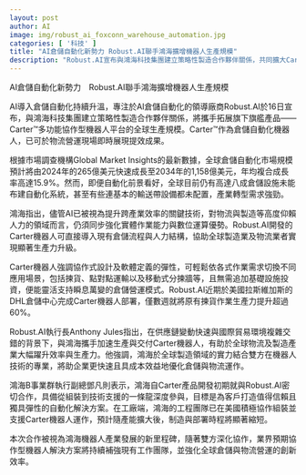```yaml
---
layout: post
author: AI
image: img/robust_ai_foxconn_warehouse_automation.jpg
categories: [ '科技' ]
title: "AI倉儲自動化新勢力 Robust.AI聯手鴻海擴增機器人生產規模"
description: "Robust.AI宣布與鴻海科技集團建立策略性製造合作夥伴關係，共同擴大Carter多功能協作型機器人平台的全球生產規模。Carter機器人可直接導入現有倉儲流程，提高效率，並在美國DHL倉儲中心部署後，揀貨生產力提升超過60%。面對倉儲自動化市場強勁成長及高未自動化比例，雙方合作被視為機器人產業發展新里程碑，預期將加速全球倉儲物流創新與生產力升級。"
---
```

AI倉儲自動化新勢力　Robust.AI聯手鴻海擴增機器人生產規模

AI導入倉儲自動化持續升溫，專注於AI倉儲自動化的領導廠商Robust.AI於16日宣布，與鴻海科技集團建立策略性製造合作夥伴關係，將攜手拓展旗下旗艦產品——Carter™多功能協作型機器人平台的全球生產規模。Carter™作為倉儲自動化機器人，已可於物流營運現場即時展現提效成果。

根據市場調查機構Global Market Insights的最新數據，全球倉儲自動化市場規模預計將由2024年的265億美元快速成長至2034年的1,158億美元，年均複合成長率高達15.9%。然而，即便自動化前景看好，全球目前仍有高達八成倉儲設施未能布建自動化系統，甚至有些連基本的輸送帶設備都未配置，產業轉型需求強勁。

鴻海指出，儘管AI已被視為提升跨產業效率的關鍵技術，對物流與製造等高度仰賴人力的領域而言，仍須同步強化實體作業能力與數位運算優勢。Robust.AI開發的Carter機器人可直接導入現有倉儲流程與人力結構，協助全球製造業及物流業者實現顯著生產力升級。

Carter機器人強調協作式設計及軟體定義的彈性，可輕鬆依各式作業需求切換不同應用場景，包括揀貨、點對點運輸以及移動式分揀牆等，且無需追加基礎設施投資，便能靈活支持瞬息萬變的倉儲營運模式。Robust.AI近期於美國拉斯維加斯的DHL倉儲中心完成Carter機器人部署，僅數週就將原有揀貨作業生產力提升超過60%。

Robust.AI執行長Anthony Jules指出，在供應鏈變動快速與國際貿易環境複雜交錯的背景下，與鴻海攜手加速生產與交付Carter機器人，有助於全球物流及製造產業大幅躍升效率與生產力。他強調，鴻海於全球製造領域的實力結合雙方在機器人技術的專業，將助企業更快速且具成本效益地優化倉儲與物流運作。

鴻海B事業群執行副總鄧凡則表示，鴻海自Carter產品開發初期就與Robust.AI密切合作，具備從組裝到技術支援的一條龍深度參與，目標是為客戶打造值得信賴且獨具彈性的自動化解決方案。在工廠端，鴻海的工程團隊已在美國積極協作組裝並支援Carter機器人運作，預計隨產能擴大後，制造與部署時程將顯著縮短。

本次合作被視為鴻海機器人產業發展的新里程碑，隨著雙方深化協作，業界預期協作型機器人解決方案將持續補強現有工作團隊，並強化全球倉儲與物流營運的創新效率。